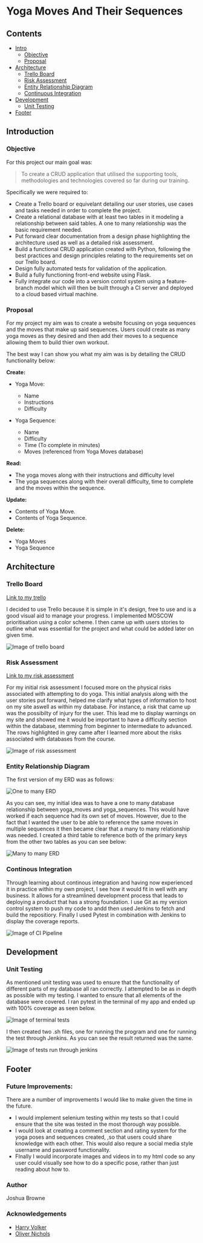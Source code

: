 # **Yoga Moves And Their Sequences**

## **Contents**

* [Intro](#Introduction)
    * [Objective](#Objective)
    * [Proposal](#Proposal)
* [Architecture](#Architecture)
    * [Trello Board](#Trello-Board)
    * [Risk Assessment](#Risk-Assessment)
    * [Entity Relationship Diagram](entity-relationship-diagram)
    * [Continuous Integration](#continous-integration)
* [Development](#Development)
    * [Unit Testing](#Unit-Testing)
* [Footer](#Footer)


## **Introduction**

### **Objective**

For this project our main goal was:
> To create a CRUD application that utilised the supporting tools, methodologies and technologies covered so far during our training.

Specifically we were required to:  

* Create a Trello board or equivelant detailing our user stories, use cases and tasks needed in order to complete the project.
* Create a relational database with at least two tables in it modeling a relationship between said tables. A one to many relationship was the basic requirement needed.
* Put forward clear documentation from a design phase highlighting the architecture used as well as a detailed risk assessment.
* Build a functional CRUD application created with Python, following the best practices and design principles relating to the requirements set on our Trello board. 
* Design fully automated tests for validation of the application.
* Build a fully functioning front-end website using Flask.
* Fully integrate our code into a version contol system using a feature-branch model which will then be built through a CI server and deployed to a cloud based virtual machine.

### **Proposal**

For my project my aim was to create a website focusing on yoga sequences and the moves that make up said sequences. Users could create as many yoga moves as they desired and then add their moves to a sequence allowing them to build thier own workout. 

The best way I can show you what my aim was is by detailing the CRUD functionality below:

**Create:**

* Yoga Move:
    * Name
    * Instructions
    * Difficulty

* Yoga Sequence:
    * Name
    * Difficulty
    * Time (To complete in minutes)
    * Moves (referenced from Yoga Moves database)

**Read:**

* The yoga moves along with their instructions and difficulty level
* The yoga sequences along with their overall difficulty, time to complete and the moves within the sequence.

**Update:**

* Contents of Yoga Move.
* Contents of Yoga Sequence.

**Delete:**
* Yoga Moves
* Yoga Sequence

## **Architecture**

### **Trello Board**

[Link to my trello](https://trello.com/b/uiTDLXOj/yoga-database)

I decided to use Trello because it is simple in it's design, free to use and is a good visual aid to manage your progress. I implemented MOSCOW prioritisation using a color scheme. I then came up with users stories to outline what was essential for the project and what could be added later on given time. 

![Image of trello board](https://i.imgur.com/uGmkthF.png)

### **Risk Assessment**

[Link to my risk assessment](https://drive.google.com/file/d/1sVfHTS3elFST2yJLKFw23mm5o9dXxSsp/view?fbclid=IwAR2iUwtC9rpF7Q6T-WdpysZn49X9h6FEpmyEuyMg-PZLmy_1wVFVJn74WLs)

For my initial risk assessment I focused more on the physical risks associated with attempting to do yoga. This initial analysis along with the user stories put forward, helped me clarify what types of information to host on my site aswell as within my database. For instance, a risk that came up was the possibilty of injury for the user. This lead me to display warnings on my site and showed me it would be important to have a difficulty section within the database, stemming from beginner to intermediate to advanced. The rows highlighted in grey came after I learned more about the risks associated with databases from the course.

![Image of risk assessment](https://i.imgur.com/olmMcyc.png)


### **Entity Relationship Diagram**

The first version of my ERD was as follows:

![One to many ERD](https://i.imgur.com/vMe0edK.png)

As you can see, my initial idea was to have a one to many database relationship between yoga_moves and yoga_sequences. This would have worked if each sequence had its own set of moves. However, due to the fact that I wanted the user to be able to reference the same moves in multiple sequences it then became clear that a many to many relationship was needed. I created a third table to reference both of the primary keys from the other two tables as you can see below:

![Many to many ERD](https://i.imgur.com/b4gayXX.png)


### **Continous Integration**

Through learning about continous integration and having now experienced it in practice within my own project, I see how it would fit in well with any business. It allows for a streamlined development process that leads to deploying a product that has a strong foundation. I use Git as my version control system to push my code to andd then used Jenkins to fetch and build the repositiory. Finally I used Pytest in combination with Jenkins to display the coverage reports.

![Image of CI Pipeline](https://i.imgur.com/ebrOYh5.png)


## **Development**

### **Unit Testing**

As mentioned unit testing was used to ensure that the functionality of different parts of my database all ran correctly. I attempted to be as in depth as possible with my testing. I wanted to ensure that all elements of the database were covered. I ran pytest in the terminal of my app and ended up with 100% coverage as seen below.

![Image of terminal tests](https://i.imgur.com/5Swfy00.png)

I then created two .sh files, one for running the program and one for running the test through Jenkins. As you can see the result returned was the same.

![Image of tests run through jenkins](https://i.imgur.com/3bcAn7p.png)

## **Footer**

### **Future Improvements**:

There are a number of improvements I would like to make given the time in the future.

* I would implement selenium testing within my tests so that I could ensure that the site was tested in the most thorough way possible.
* I would look at creating a comment section and rating system for the yoga poses and sequences created, ,so that users could share knowledge with each other. This would also requre a social media style username and password functionality.
* FInally I would incorporate images and videos in to my html code so any user could visually see how to do a specific pose, rather than just reading about how to.

### **Author**

Joshua Browne


### **Acknowledgements**
* [Harry Volker](https://github.com/htr-volker)
* [Oliver Nichols](https://github.com/OliverNichols)
